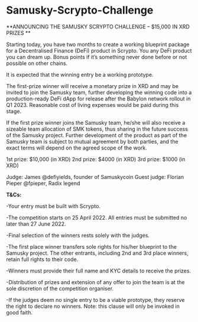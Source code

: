 # Samusky-Scrypto-Challenge

**ANNOUNCING THE SAMUSKY SCRYPTO CHALLENGE – $15,000 IN XRD PRIZES
**

Starting today, you have two months to create a working blueprint package for a Decentralised Finance (DeFi) product in Scrypto. You any DeFi product you can dream up. Bonus points if it’s something never done before or not possible on other chains.

It is expected that the winning entry be a working prototype.

The first-prize winner will receive a monetary prize in XRD and may be invited to join the Samusky team, further developing the winning code into a production-ready DeFi dApp for release after the Babylon network rollout in Q1 2023. Reasonable cost of living expenses would be paid during this stage.

If the first prize winner joins the Samusky team, he/she will also receive a sizeable team allocation of SMK tokens, thus sharing in the future success of the Samusky project. Further development of the product as part of the Samusky team is subject to mutual agreement by both parties, and the exact terms will depend on the agreed scope of the work.

1st prize: $10,000 (in XRD)
2nd prize: $4000 (in XRD)
3rd prize: $1000 (in XRD)

Judge: James @defiyields, founder of Samuskycoin
Guest judge: Florian Pieper @fpieper, Radix legend

**T&Cs:**

-Your entry must be built with Scrypto.

-The competition starts on 25 April 2022. All entries must be submitted no later than 27 June 2022.

-Final selection of the winners rests solely with the judges.

-The first place winner transfers sole rights for his/her blueprint to the Samusky project. The other entrants, including 2nd and 3rd place winners, retain full rights to their code.

-Winners must provide their full name and KYC details to receive the prizes. 

-Distribution of prizes and extension of any offer to join the team is at the sole discretion of the competition organiser.

-If the judges deem no single entry to be a viable prototype, they reserve the right to declare no winners. Note: this clause will only be invoked in good faith.
